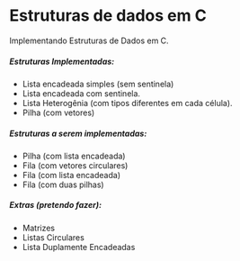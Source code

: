 # Estruturas de dados em C
Implementando Estruturas de Dados em C.

##### Estruturas Implementadas:
- Lista encadeada simples (sem sentinela)
- Lista encadeada com sentinela.
- Lista Heterogênia (com tipos diferentes em cada célula).
- Pilha (com vetores)
##### Estruturas a serem implementadas:
- Pilha (com lista encadeada)
- Fila (com vetores circulares)
- Fila (com lista encadeada)
- Fila (com duas pilhas)
##### Extras (pretendo fazer):
- Matrizes
- Listas Circulares
- Lista Duplamente Encadeadas
